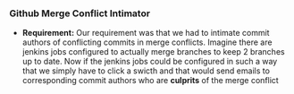 ### Github Merge Conflict Intimator

- **Requirement:** Our requirement was that we had to intimate commit authors of conflicting 
commits in merge conflicts. Imagine there are jenkins jobs configured to actually merge branches to
 keep 2 branches up to date. Now if the jenkins jobs could be configured in such a way that we
  simply have to click a swicth and that would send emails to corresponding commit authors who are
   **culprits** of the merge conflict

